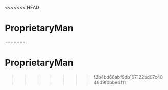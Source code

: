 <<<<<<< HEAD
# ProprietaryMan 
=======
# ProprietaryMan
>>>>>>> f2b4bd66abf9db167122bd07c4849d9f0bbe4f11
